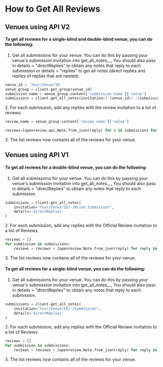 # How to Get All Reviews

## Venues using API V2

#### To get all reviews for a single-blind and double-blind venue, you can do the following:

1. Get all submissions for your venue. You can do this by passing your venue's submission invitation into get\_all\_notes_._ You should also pass in details = "directReplies" to obtain any notes that reply to each submission or details = "replies" to get all notes (direct replies and replies of replies that are nested).

```python
venue_id = 'Your/Venue/ID'
venue_group = client.get_group(venue_id)
submission_name = venue_group.content['submission_name']['value']
submissions = client.get_all_notes(invitation=f'{venue_id}/-/{submission_name}', details='replies')
```

2\. For each submission, add any replies with the review invitation to a list of reviews.&#x20;

```python
review_name = venue_group.content['review_name']['value']

reviews=[openreview.api.Note.from_json(reply) for s in submissions for reply in s.details['replies'] if f'{venue_id}/{submission_name}{s.number}/-/{review_name}' in reply['invitations']]
```

3\. The list reviews now contains all of the reviews for your venue.

## Venues using API V1

#### To get all reviews for a double-blind venue, you can do the following:&#x20;

1. Get all submissions for your venue. You can do this by passing your venue's submission invitation into get\_all\_notes_._ You should also pass in details = "directReplies" to obtain any notes that reply to each submission.&#x20;

```python
submissions = client.get_all_notes(
    invitation="Your/Venue/ID/-/Blind_Submission",
    details='directReplies'
)
```

2\. For each submission, add any replies with the Official Review invitation to a list of Reviews.&#x20;

```python
reviews = [] 
for submission in submissions:
    reviews = reviews + [openreview.Note.from_json(reply) for reply in submission.details["directReplies"] if reply["invitation"].endswith("Official_Review")]
```

3\. The list reviews now contains all of the reviews for your venue.

#### To get all reviews for a single-blind venue, you can do the following:

1. Get all submissions for your venue. You can do this by passing your venue's submission invitation into get\_all\_notes_._ You should also pass in details = "directReplies" to obtain any notes that reply to each submission.&#x20;

```python
submissions = client.get_all_notes(
    invitation="Your/Venue/ID/-/Submission",
    details='directReplies'
)
```

2\. For each submission, add any replies with the Official Review invitation to a list of Reviews.&#x20;

```python
reviews = [] 
for submission in submissions:
    reviews = reviews + [openreview.Note.from_json(reply) for reply in submission.details["directReplies"] if reply["invitation"].endswith("Official_Review")]
```

3\. The list reviews now contains all of the reviews for your venue.

